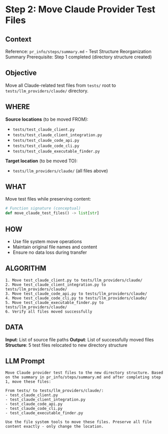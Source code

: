 # Step 2: Move Claude Provider Test Files

## Context
Reference: `pr_info/steps/summary.md` - Test Structure Reorganization Summary
Prerequisite: Step 1 completed (directory structure created)

## Objective
Move all Claude-related test files from `tests/` root to `tests/llm_providers/claude/` directory.

## WHERE
**Source locations** (to be moved FROM):
- `tests/test_claude_client.py`
- `tests/test_claude_client_integration.py`
- `tests/test_claude_code_api.py`
- `tests/test_claude_code_cli.py`
- `tests/test_claude_executable_finder.py`

**Target location** (to be moved TO):
- `tests/llm_providers/claude/` (all files above)

## WHAT
Move test files while preserving content:
```python
# Function signature (conceptual)
def move_claude_test_files() -> list[str]
```

## HOW
- Use file system move operations
- Maintain original file names and content
- Ensure no data loss during transfer

## ALGORITHM
```
1. Move test_claude_client.py to tests/llm_providers/claude/
2. Move test_claude_client_integration.py to tests/llm_providers/claude/
3. Move test_claude_code_api.py to tests/llm_providers/claude/
4. Move test_claude_code_cli.py to tests/llm_providers/claude/
5. Move test_claude_executable_finder.py to tests/llm_providers/claude/
6. Verify all files moved successfully
```

## DATA
**Input**: List of source file paths
**Output**: List of successfully moved files
**Structure**: 5 test files relocated to new directory structure

## LLM Prompt
```
Move Claude provider test files to the new directory structure. Based on the summary in pr_info/steps/summary.md and after completing step 1, move these files:

From tests/ to tests/llm_providers/claude/:
- test_claude_client.py
- test_claude_client_integration.py  
- test_claude_code_api.py
- test_claude_code_cli.py
- test_claude_executable_finder.py

Use the file system tools to move these files. Preserve all file content exactly - only change the location.
```
